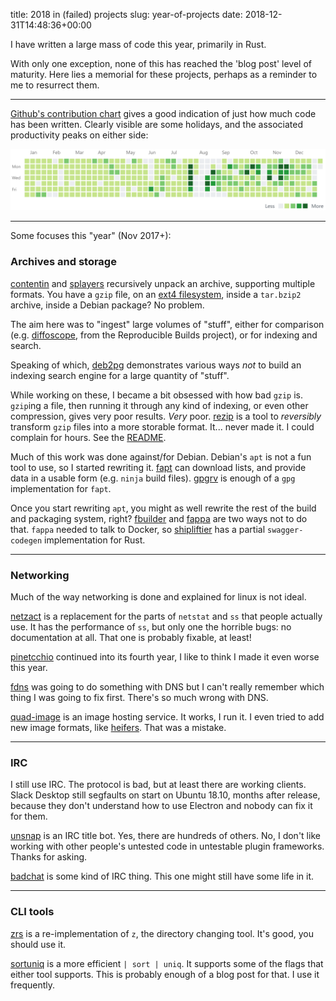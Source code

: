 title: 2018 in (failed) projects
slug: year-of-projects
date: 2018-12-31T14:48:36+00:00

I have written a large mass of code this year, primarily in Rust.

With only one exception, none of this has reached the 'blog post' level
of maturity. Here lies a memorial for these projects, perhaps as
a reminder to me to resurrect them.

---

[Github's contribution chart](https://github.com/FauxFaux) gives a good
indication of just how much code has been written. Clearly visible are
some holidays, and the associated productivity peaks on either side:

![github contributions](/images/2018-12-31-gh-contributions.png)

---

Some focuses this "year" (Nov 2017+):

### Archives and storage

[contentin](https://github.com/FauxFaux/contentin) and
[splayers](https://github.com/FauxFaux/splayers) recursively unpack an
archive, supporting multiple formats. You have a `gzip` file, on an
[ext4 filesystem](https://github.com/FauxFaux/ext4-rs), inside a
`tar.bzip2` archive, inside a Debian package? No problem.

The aim here was to "ingest" large volumes of "stuff", either for
comparison (e.g. [diffoscope](https://diffoscope.org/), from the
Reproducible Builds project), or for indexing and search.

Speaking of which, [deb2pg](https://github.com/FauxFaux/deb2pg)
demonstrates various ways *not* to build an indexing search engine
for a large quantity of "stuff".

While working on these, I became a bit obsessed with how bad `gzip`
is. `gzip`ing a file, then running it through any kind of indexing,
or even other compression, gives very poor results. *Very* poor.
[rezip](https://github.com/FauxFaux/rezip-rs) is a tool to
*reversibly* transform `gzip` files into a more storable format.
It... never made it. I could complain for hours. See the [README](https://github.com/FauxFaux/rezip-rs/blob/master/README.md#rezip).

Much of this work was done against/for Debian. Debian's `apt` is
not a fun tool to use, so I started rewriting it. [fapt](https://github.com/FauxFaux/fapt)
can download lists, and provide data in a usable form (e.g. `ninja`
build files). [gpgrv](https://github.com/FauxFaux/gpgrv) is enough
of a `gpg` implementation for `fapt`.

Once you start rewriting `apt`, you might as well rewrite the rest
of the build and packaging system, right? [fbuilder](https://github.com/FauxFaux/fbuilder)
and [fappa](https://github.com/FauxFaux/fappa) are two ways not to
do that. `fappa` needed to talk to Docker, so [shipliftier](https://github.com/FauxFaux/shipliftier)
has a partial `swagger-codegen` implementation for Rust.

---

### Networking

Much of the way networking is done and explained for linux is not
ideal.

[netzact](https://github.com/FauxFaux/netzact) is a replacement for
the parts of `netstat` and `ss` that people actually use. It has the
performance of `ss`, but only one the horrible bugs: no documentation
at all. That one is probably fixable, at least!

[pinetcchio](https://github.com/FauxFaux/pinetcchio) continued into
its fourth year, I like to think I made it even worse this year.

[fdns](https://github.com/FauxFaux/fdns) was going to do something with
DNS but I can't really remember which thing I was going to fix first.
There's so much wrong with DNS.

[quad-image](https://github.com/FauxFaux/quad-image) is an image hosting
service. It works, I run it. I even tried to add new image formats, like
[heifers](https://github.com/FauxFaux/heifers). That was a mistake.

---

### IRC

I still use IRC. The protocol is bad, but at least there are working
clients. Slack Desktop still segfaults on start on Ubuntu 18.10, months
after release, because they don't understand how to use Electron and
nobody can fix it for them.

[unsnap](https://github.com/FauxFaux/unsnap) is an IRC title bot. Yes,
there are hundreds of others. No, I don't like working with other people's
untested code in untestable plugin frameworks. Thanks for asking.

[badchat](https://github.com/FauxFaux/badchat) is some kind of IRC thing.
This one might still have some life in it.

---

### CLI tools

[zrs](https://github.com/FauxFaux/zrs) is a re-implementation of `z`, the
directory changing tool. It's good, you should use it.

[sortuniq](https://github.com/FauxFaux/sortuniq) is a more efficient
`| sort | uniq`. It supports some of the flags that either tool supports.
This is probably enough of a blog post for that. I use it frequently.

